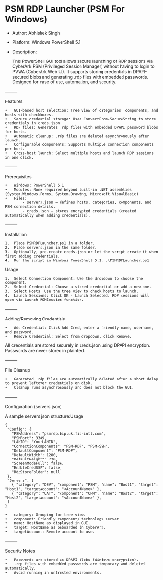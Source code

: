 # PSM RDP Launcher (PSM For Windows)

- Author: Abhishek Singh
- Platform: Windows PowerShell 5.1
- Description:

  This PowerShell GUI tool allows secure launching of RDP sessions via CyberArk PSM (Privileged Session Manager) without having to login to PVWA (CyberArk Web UI). It supports storing credentials in DPAPI-secured blobs and generating .rdp files with embedded passwords. 		  Designed for ease of use, automation, and security.

⸻

Features

	•	GUI-based host selection: Tree view of categories, components, and hosts with checkboxes.
	•	Secure credential storage: Uses ConvertFrom-SecureString to store credentials in creds.json.
	•	RDP files: Generates .rdp files with embedded DPAPI password blobs for hosts.
	•	Automatic cleanup: .rdp files are deleted asynchronously after launch.
	•	Configurable components: Supports multiple connection components per host.
	•	Cross-host launch: Select multiple hosts and launch RDP sessions in one click.

⸻

Prerequisites

	•	Windows: PowerShell 5.1
	•	Modules: None required beyond built-in .NET assemblies (System.Windows.Forms, System.Drawing, Microsoft.VisualBasic)
	•	Files:
	        - servers.json – defines hosts, categories, components, and PSM connection details.
	        - creds.json – stores encrypted credentials (created automatically when adding credentials).

⸻

Installation

	1.	Place PSMRDPLauncher.ps1 in a folder.
	2.	Place servers.json in the same folder.
	3.	Optionally, pre-create creds.json or let the script create it when first adding credentials.
	4.	Run the script in Windows PowerShell 5.1: .\PSMRDPLauncher.ps1

 
Usage

	1.	Select Connection Component: Use the dropdown to choose the component.
	2.	Select Credential: Choose a stored credential or add a new one.
	3.	Select Hosts: Use the tree view to check hosts to launch.
	4.	Launch Sessions: Click OK - Launch Selected. RDP sessions will open via Launch-PSMSession function.

⸻

Adding/Removing Credentials

	•	Add Credential: Click Add Cred, enter a friendly name, username, and password.
	•	Remove Credential: Select from dropdown, click Remove.

All credentials are stored securely in creds.json using DPAPI encryption. Passwords are never stored in plaintext.

⸻

File Cleanup

	•	Generated .rdp files are automatically deleted after a short delay to prevent leftover credentials on disk.
	•	Cleanup runs asynchronously and does not block the GUI.

⸻

Configuration (servers.json)

A sample servers.json structure:Usage
```
{
 "Config": {
   "PSMAddress": "psmrdp.bip.uk.fid-intl.com",
   "PSMPort": 3389,
   "LANID": "YourLANID",
   "ConnectionComponents": "PSM-RDP", "PSM-SSH",
   "DefaultComponent": "PSM-RDP",
   "DefaultWidth": 1280,
   "DefaultHeight": 720,
   "ScreenModeFull": false,
   "EnableCredSSP": false,
   "RdpStoreFolder": null
 },
 "Servers": [
   { "category": "DEV", "component": "PSM", "name": "Host1", "target": "Host1", "targetAccount": "<AccountName>" },
   { "category": "UAT", "component": "CPM", "name": "Host2", "target": "Host2", "targetAccount": "<AccountName>" },
 ]
}
```

	•	category: Grouping for tree view.
	•	component: Friendly component/ technology server.
	•	name: HostName as displayed in GUI.
	•	target: HostName as onboarded in CyberArk.
	•	targetAccount: Remote account to use.


⸻

Security Notes

	•	Passwords are stored as DPAPI blobs (Windows encryption).
	•	.rdp files with embedded passwords are temporary and deleted automatically.
	•	Avoid running in untrusted environments.

 
